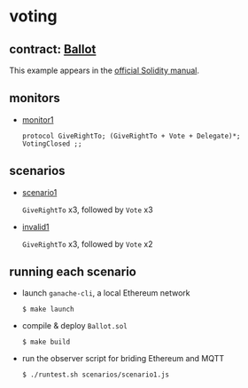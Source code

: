 # voting

## contract: [Ballot](contracts/Ballot.sol)

This example appears in the [official Solidity manual](https://solidity.readthedocs.io/en/v0.4.24/solidity-by-example.html#voting).

## monitors

- [monitor1](monitors/monitor1.rules)

  ```
  protocol GiveRightTo; (GiveRightTo + Vote + Delegate)*; VotingClosed ;;
  ```

## scenarios

- [scenario1](scenarios/scenario1.js)

  `GiveRightTo` x3, followed by `Vote` x3

- [invalid1](scenarios/invalid1.js)

  `GiveRightTo` x3, followed by `Vote` x2


## running each scenario

- launch `ganache-cli`, a local Ethereum network

  ```
  $ make launch
  ```

- compile & deploy `Ballot.sol`

  ```
  $ make build
  ```

- run the observer script for briding Ethereum and MQTT

  ```
  $ ./runtest.sh scenarios/scenario1.js
  ```
